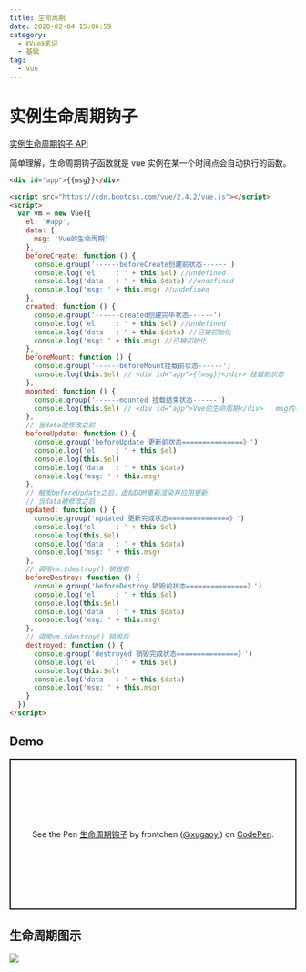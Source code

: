 ```yaml
---
title: 生命周期
date: 2020-02-04 15:06:59
category:
  - 《Vue》笔记
  - 基础
tag:
  - Vue
---
```


# 实例生命周期钩子

[实例生命周期钩子 API](https://cn.vuejs.org/v2/guide/instance.html#实例生命周期钩子)

简单理解，生命周期钩子函数就是 vue 实例在某一个时间点会自动执行的函数。

<!-- more -->

```html
<div id="app">{{msg}}</div>

<script src="https://cdn.bootcss.com/vue/2.4.2/vue.js"></script>
<script>
  var vm = new Vue({
    el: '#app',
    data: {
      msg: 'Vue的生命周期'
    },
    beforeCreate: function () {
      console.group('------beforeCreate创建前状态------')
      console.log('el     : ' + this.$el) //undefined
      console.log('data   : ' + this.$data) //undefined
      console.log('msg: ' + this.msg) //undefined
    },
    created: function () {
      console.group('------created创建完毕状态------')
      console.log('el     : ' + this.$el) //undefined
      console.log('data   : ' + this.$data) //已被初始化
      console.log('msg: ' + this.msg) //已被初始化
    },
    beforeMount: function () {
      console.group('------beforeMount挂载前状态------')
      console.log(this.$el) // <div id="app">{{msg}}</div> 挂载前状态
    },
    mounted: function () {
      console.group('------mounted 挂载结束状态------')
      console.log(this.$el) // <div id="app">Vue的生命周期</div>   msg内容被挂载并渲染到页面
    },
    // 当data被修改之前
    beforeUpdate: function () {
      console.group('beforeUpdate 更新前状态===============》')
      console.log('el     : ' + this.$el)
      console.log(this.$el)
      console.log('data   : ' + this.$data)
      console.log('msg: ' + this.msg)
    },
    // 触发beforeUpdate之后，虚拟DOM重新渲染并应用更新
    // 当data被修改之后
    updated: function () {
      console.group('updated 更新完成状态===============》')
      console.log('el     : ' + this.$el)
      console.log(this.$el)
      console.log('data   : ' + this.$data)
      console.log('msg: ' + this.msg)
    },
    // 调用vm.$destroy() 销毁前
    beforeDestroy: function () {
      console.group('beforeDestroy 销毁前状态===============》')
      console.log('el     : ' + this.$el)
      console.log(this.$el)
      console.log('data   : ' + this.$data)
      console.log('msg: ' + this.msg)
    },
    // 调用vm.$destroy() 销毁后
    destroyed: function () {
      console.group('destroyed 销毁完成状态===============》')
      console.log('el     : ' + this.$el)
      console.log(this.$el)
      console.log('data   : ' + this.$data)
      console.log('msg: ' + this.msg)
    }
  })
</script>
```

## Demo

<p class="codepen" data-height="265" data-theme-id="light" data-default-tab="js,result" data-user="xugaoyi" data-slug-hash="GRJZWjb" style="height: 265px; box-sizing: border-box; display: flex; align-items: center; justify-content: center; border: 2px solid; margin: 1em 0; padding: 1em;" data-pen-title="生命周期钩子">
  <span>See the Pen <a href="https://codepen.io/xugaoyi/pen/GRJZWjb">
  生命周期钩子</a> by frontchen (<a href="https://codepen.io/xugaoyi">@xugaoyi</a>)
  on <a href="https://codepen.io">CodePen</a>.</span>
</p>
<script async src="https://static.codepen.io/assets/embed/ei.js"></script>

## 生命周期图示

![](https://jsd.cdn.zzko.cn/gh/xugaoyi/image_store/blog/20200204152241.png)
